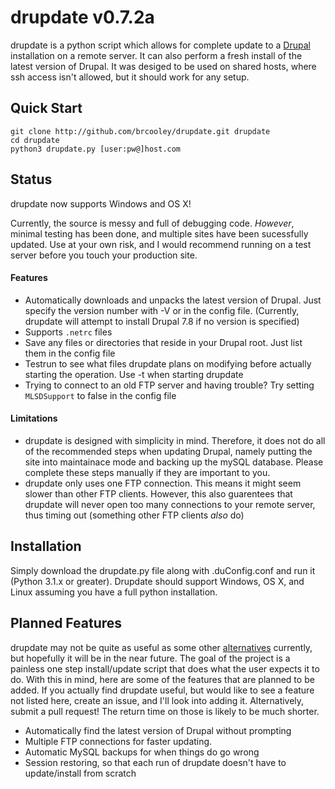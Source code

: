 # drupdate v0.7.2a #

drupdate is a python script which allows for complete update to a [Drupal](http://www.drupal.org) installation on a remote server.  It can also perform a fresh install of the latest version of Drupal.  It was desiged to be used on shared hosts, where ssh access isn't allowed, but it should work for any setup.

## Quick Start ##

    git clone http://github.com/brcooley/drupdate.git drupdate
    cd drupdate
    python3 drupdate.py [user:pw@]host.com

## Status ##

drupdate now supports Windows and OS X!

Currently, the source is messy and full of debugging code.  _However_, minimal testing has been done, and multiple sites have been sucessfully updated.  Use at your own risk, and I would recommend running on a test server before you touch your production site.

#### Features ####

 + Automatically downloads and unpacks the latest version of Drupal.  Just specify the version number with -V or in the config file.  (Currently, drupdate will attempt to install Drupal 7.8 if no version is specified)
 + Supports `.netrc` files
 + Save any files or directories that reside in your Drupal root.  Just list them in the config file
 + Testrun to see what files drupdate plans on modifying before actually starting the operation.  Use -t when starting drupdate
 + Trying to connect to an old FTP server and having trouble?  Try setting `MLSDSupport` to false in the config file

#### Limitations ####

 + drupdate is designed with simplicity in mind.  Therefore, it does not do all of the recommended steps when updating Drupal, namely putting the site into maintainace mode and backing up the mySQL database.  Please complete these steps manually if they are important to you.
 + drupdate only uses one FTP connection.  This means it might seem slower than other FTP clients.  However, this also guarentees that drupdate will never open too many connections to your remote server, thus timing out (something other FTP clients _also_ do)

## Installation ##

Simply download the drupdate.py file along with .duConfig.conf and run it (Python 3.1.x or greater).  Drupdate should support Windows, OS X, and Linux assuming you have a full python installation.

## Planned Features ##

drupdate may not be quite as useful as some other [alternatives](http://drush.ws) currently, but hopefully it will be in the near future.  The goal of the project is a painless one step install/update script that does what the user expects it to do.  With this in mind, here are some of the features that are planned to be added.  If you actually find drupdate useful, but would like to see a feature not listed here, create an issue, and I'll look into adding it.  Alternatively, submit a pull request!  The return time on those is likely to be much shorter.

+ Automatically find the latest version of Drupal without prompting
+ Multiple FTP connections for faster updating.
+ Automatic MySQL backups for when things do go wrong
+ Session restoring, so that each run of drupdate doesn't have to update/install from scratch

